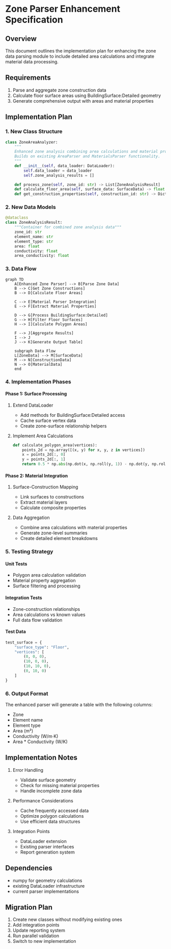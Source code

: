 # Zone Parser Enhancement Specification

## Overview

This document outlines the implementation plan for enhancing the zone data parsing module to include detailed area calculations and integrate material data processing.

## Requirements

1. Parse and aggregate zone construction data
2. Calculate floor surface areas using BuildingSurface:Detailed geometry
3. Generate comprehensive output with areas and material properties

## Implementation Plan

### 1. New Class Structure

```python
class ZoneAreaAnalyzer:
    """
    Enhanced zone analysis combining area calculations and material properties.
    Builds on existing AreaParser and MaterialsParser functionality.
    """
    def __init__(self, data_loader: DataLoader):
        self.data_loader = data_loader
        self.zone_analysis_results = []

    def process_zone(self, zone_id: str) -> List[ZoneAnalysisResult]
    def calculate_floor_area(self, surface_data: SurfaceData) -> float
    def get_construction_properties(self, construction_id: str) -> Dict[str, float]
```

### 2. New Data Models

```python
@dataclass
class ZoneAnalysisResult:
    """Container for combined zone analysis data"""
    zone_id: str
    element_name: str
    element_type: str
    area: float
    conductivity: float
    area_conductivity: float
```

### 3. Data Flow

```mermaid
graph TD
    A[Enhanced Zone Parser] --> B[Parse Zone Data]
    B --> C[Get Zone Constructions]
    B --> D[Calculate Floor Areas]

    C --> E[Material Parser Integration]
    E --> F[Extract Material Properties]

    D --> G[Process BuildingSurface:Detailed]
    G --> H[Filter Floor Surfaces]
    H --> I[Calculate Polygon Areas]

    F --> J[Aggregate Results]
    I --> J
    J --> K[Generate Output Table]

    subgraph Data Flow
    L[ZoneData] --> M[SurfaceData]
    M --> N[ConstructionData]
    N --> O[MaterialData]
    end
```

### 4. Implementation Phases

#### Phase 1: Surface Processing

1. Extend DataLoader

   - Add methods for BuildingSurface:Detailed access
   - Cache surface vertex data
   - Create zone-surface relationship helpers

2. Implement Area Calculations
   ```python
   def calculate_polygon_area(vertices):
       points_2d = np.array([(x, y) for x, y, z in vertices])
       x = points_2d[:, 0]
       y = points_2d[:, 1]
       return 0.5 * np.abs(np.dot(x, np.roll(y, 1)) - np.dot(y, np.roll(x, 1)))
   ```

#### Phase 2: Material Integration

1. Surface-Construction Mapping

   - Link surfaces to constructions
   - Extract material layers
   - Calculate composite properties

2. Data Aggregation
   - Combine area calculations with material properties
   - Generate zone-level summaries
   - Create detailed element breakdowns

### 5. Testing Strategy

#### Unit Tests

- Polygon area calculation validation
- Material property aggregation
- Surface filtering and processing

#### Integration Tests

- Zone-construction relationships
- Area calculations vs known values
- Full data flow validation

#### Test Data

```python
test_surface = {
    "surface_type": "Floor",
    "vertices": [
        (0, 0, 0),
        (10, 0, 0),
        (10, 10, 0),
        (0, 10, 0)
    ]
}
```

### 6. Output Format

The enhanced parser will generate a table with the following columns:

- Zone
- Element name
- Element type
- Area (m²)
- Conductivity (W/m·K)
- Area \* Conductivity (W/K)

## Implementation Notes

1. Error Handling

   - Validate surface geometry
   - Check for missing material properties
   - Handle incomplete zone data

2. Performance Considerations

   - Cache frequently accessed data
   - Optimize polygon calculations
   - Use efficient data structures

3. Integration Points
   - DataLoader extension
   - Existing parser interfaces
   - Report generation system

## Dependencies

- numpy for geometry calculations
- existing DataLoader infrastructure
- current parser implementations

## Migration Plan

1. Create new classes without modifying existing ones
2. Add integration points
3. Update reporting system
4. Run parallel validation
5. Switch to new implementation
